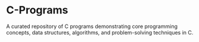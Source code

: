 # C-Programs
A curated repository of C programs demonstrating core programming concepts, data structures, algorithms, and problem-solving techniques in C.

